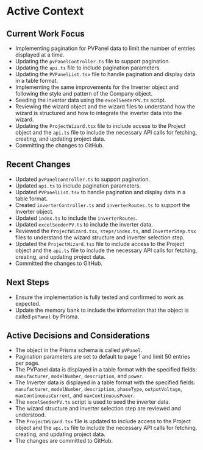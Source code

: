 # Active Context

## Current Work Focus
- Implementing pagination for PVPanel data to limit the number of entries displayed at a time.
- Updating the `pvPanelController.ts` file to support pagination.
- Updating the `api.ts` file to include pagination parameters.
- Updating the `PVPanelList.tsx` file to handle pagination and display data in a table format.
- Implementing the same improvements for the Inverter object and following the style and pattern of the Company object.
- Seeding the inverter data using the `excelSeederPV.ts` script.
- Reviewing the wizard object and the wizard files to understand how the wizard is structured and how to integrate the inverter data into the wizard.
- Updating the `ProjectWizard.tsx` file to include access to the Project object and the `api.ts` file to include the necessary API calls for fetching, creating, and updating project data.
- Committing the changes to GitHub.

## Recent Changes
- Updated `pvPanelController.ts` to support pagination.
- Updated `api.ts` to include pagination parameters.
- Updated `PVPanelList.tsx` to handle pagination and display data in a table format.
- Created `inverterController.ts` and `inverterRoutes.ts` to support the Inverter object.
- Updated `index.ts` to include the `inverterRoutes`.
- Updated `excelSeederPV.ts` to include the inverter data.
- Reviewed the `ProjectWizard.tsx`, `steps/index.ts`, and `InverterStep.tsx` files to understand the wizard structure and inverter selection step.
- Updated the `ProjectWizard.tsx` file to include access to the Project object and the `api.ts` file to include the necessary API calls for fetching, creating, and updating project data.
- Committed the changes to GitHub.

## Next Steps
- Ensure the implementation is fully tested and confirmed to work as expected.
- Update the memory bank to include the information that the object is called `pVPanel` by Prisma.

## Active Decisions and Considerations
- The object in the Prisma schema is called `pVPanel`.
- Pagination parameters are set to default to page 1 and limit 50 entries per page.
- The PVPanel data is displayed in a table format with the specified fields: `manufacturer`, `modelNumber`, `description`, and `power`.
- The Inverter data is displayed in a table format with the specified fields: `manufacturer`, `modelNumber`, `description`, `phaseType`, `outputVoltage`, `maxContinuousCurrent`, and `maxContinuousPower`.
- The `excelSeederPV.ts` script is used to seed the inverter data.
- The wizard structure and inverter selection step are reviewed and understood.
- The `ProjectWizard.tsx` file is updated to include access to the Project object and the `api.ts` file to include the necessary API calls for fetching, creating, and updating project data.
- The changes are committed to GitHub.
